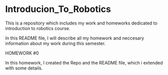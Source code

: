 # Introducion_To_Robotics
This is a repository which includes my work and homeworks dedicated to introduction to robotics course.

In this README file, I will describe all my homework and neccesary information about my work during this semester.

HOMEWORK #0

In this homework, I created the Repo and the README file, which i extended with some details.
